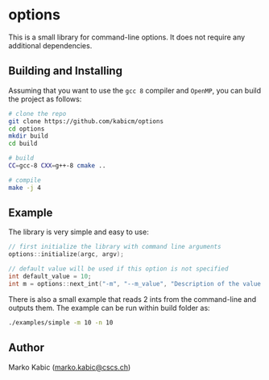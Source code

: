 # options

This is a small library for command-line options. It does not require any additional dependencies.

## Building and Installing

Assuming that you want to use the `gcc 8` compiler and `OpenMP`, you can build the project as follows:
```bash
# clone the repo
git clone https://github.com/kabicm/options
cd options
mkdir build
cd build

# build
CC=gcc-8 CXX=g++-8 cmake ..

# compile
make -j 4
```

## Example

The library is very simple and easy to use:
```cpp
// first initialize the library with command line arguments
options::initialize(argc, argv);

// default value will be used if this option is not specified
int default_value = 10;
int m = options::next_int("-m", "--m_value", "Description of the value.", default_value);
```
There is also a small example that reads 2 ints from the command-line and outputs them. The example can be run within build folder as:
```bash
./examples/simple -m 10 -n 10
```

## Author
Marko Kabic (marko.kabic@cscs.ch)
